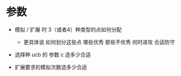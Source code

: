 # 参数

- 模拟 / 扩展 时 3（或者4）种类型的点如何分配

  - 更具体说 如何划分这些点 哪些优秀 那些不优秀 何时进攻 合适防守

- 选择种 ucb 的 参数 c 选多少合适

- 扩展要求的模拟次数选多少合适
